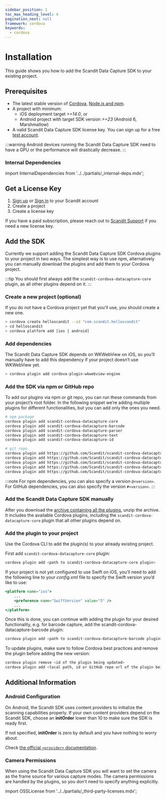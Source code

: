 ```yaml
---
sidebar_position: 1
toc_max_heading_level: 4
pagination_next: null
framework: cordova
keywords:
  - cordova
---
```


# Installation

This guide shows you how to add the Scandit Data Capture SDK to your existing project.

## Prerequisites

- The latest stable version of [Cordova](https://github.com/apache/cordova-cli#installation), [Node.js and npm](https://nodejs.org/en/download/).
- A project with minimum:
	- iOS deployment target _>=14.0_, or
	- Android project with target SDK version _>=23_ (Android 6, Marshmallow)
- A valid Scandit Data Capture SDK license key. You can sign up for a free [test account](https://ssl.scandit.com/dashboard/sign-up?p=test&utm%5Fsource=documentation).

:::warning
Android devices running the Scandit Data Capture SDK need to have a GPU or the performance will drastically decrease.
:::

### Internal Dependencies

import InternalDependencies from '../../partials/_internal-deps.mdx';

<InternalDependencies/>

## Get a License Key

1. [Sign up](https://ssl.scandit.com/dashboard/sign-up?p=test) or [Sign in](https://ssl.scandit.com/dashboard/sign-in) to your Scandit account
2. Create a project
3. Create a license key

If you have a paid subscription, please reach out to [Scandit Support](mailto:support@scandit.com) if you need a new license key.

## Add the SDK

Currently we support adding the Scandit Data Capture SDK Cordova plugins to your project in two ways. The simplest way is to use npm, alternatively you can manually download the plugins and add them to your Cordova project.

:::tip
You should first always add the `scandit-cordova-datacapture-core` plugin, as all other plugins depend on it.
:::

### Create a new project (optional)

If you do not have a Cordova project yet that you’ll use, you should create a new one.

```sh
> cordova create helloscandit --id "com.scandit.helloscandit"
> cd helloscandit
> cordova platform add [ios | android]
```

### Add dependencies

The Scandit Data Capture SDK depends on WKWebView on iOS, so you’ll manually have to add this dependency if your project doesn’t use WKWebView yet.

```sh
> cordova plugin add cordova-plugin-wkwebview-engine
```

### Add the SDK via npm or GitHub repo

To add our plugins via npm or git repo, you can run these commands from your project’s root folder. In the following snippet we’re adding multiple plugins for different functionalities, but you can add only the ones you need.

```sh
# npm package
cordova plugin add scandit-cordova-datacapture-core
cordova plugin add scandit-cordova-datacapture-barcode
cordova plugin add scandit-cordova-datacapture-parser
cordova plugin add scandit-cordova-datacapture-text
cordova plugin add scandit-cordova-datacapture-id

# git repo
cordova plugin add https://github.com/Scandit/scandit-cordova-datacapture-core.git
cordova plugin add https://github.com/Scandit/scandit-cordova-datacapture-barcode.git
cordova plugin add https://github.com/Scandit/scandit-cordova-datacapture-parser.git
cordova plugin add https://github.com/Scandit/scandit-cordova-datacapture-text.git
cordova plugin add https://github.com/Scandit/scandit-cordova-datacapture-id.git
```

:::note
For npm dependencies, you can also specify a version `@<version>`. For GitHub dependencies, you can also specify the version `#<version>`.
:::

### Add the Scandit Data Capture SDK manually

After you download the [archive containing all the plugins](https://ssl.scandit.com/dashboard/downloads), unzip the archive. It includes the available Cordova plugins, including the `scandit-cordova-datacapture-core` plugin that all other plugins depend on.

### Add the plugin to your project

Use the Cordova CLI to add the plugin(s) to your already existing project.

First add `scandit-cordova-datacapture-core` plugin:

```sh
cordova plugin add <path to scandit-cordova-datacapture-core plugin>
```

If your project is not yet configured to use Swift on iOS, you’ll need to add the following line to your _config.xml_ file to specify the Swift version you’d like to use:

```jsx
<platform name="ios">
	...
	<preference name="SwiftVersion" value="5" />
	...
</platform>
```

Once this is done, you can continue with adding the plugin for your desired functionality, e.g. for barcode capture, add the scandit-cordova-datacapture-barcode plugin:

```sh
cordova plugin add <path to scandit-cordova-datacapture-barcode plugin>
```

To update plugins, make sure to follow Cordova best practices and remove the plugin before adding the new version:

```sh
cordova plugin remove <id of the plugin being updated>
cordova plugin add <local path, id or GitHub repo url of the plugin being updated>
```

## Additional Information

### Android Configuration


On Android, the Scandit SDK uses content providers to initialize the scanning capabilities properly. If your own content providers depend on the Scandit SDK, choose an **initOrder** lower than 10 to make sure the SDK is ready first.

If not specified, **initOrder** is zero by default and you have nothing to worry about.

Check [the official `<provider>` documentation](https://developer.android.com/guide/topics/manifest/provider-element).

### Camera Permissions

When using the Scandit Data Capture SDK you will want to set the camera as the frame source for various capture modes. The camera permissions are handled by the plugins, so you don’t need to specify anything explicitly.

import OSSLicense from '../../partials/_third-party-licenses.mdx';

<OSSLicense/>
